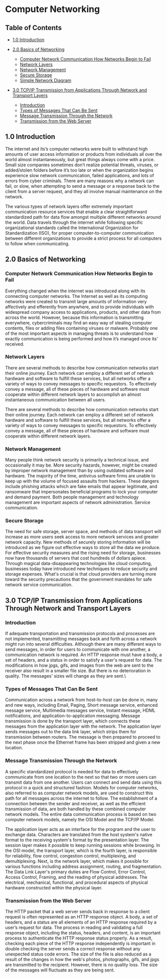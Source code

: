 # Computer Networking

## Table of Contents

   - [1.0 Introduction](#1.0-introduction)
   - [2.0 Basics of Networking](#2.0-Basics-of-Networking)
      - [Computer Network Communication How Networks Begin to Fail](#Computer-Network-Communication-How-Networks-Begin-to-Fail)
      - [Network Layers](#Network-Layers)
      - [Network Management](#Network-Management)
      - [Secure Storage](#Secure-Storage)
      - [Simple Network Diagram](#Simple-Network-Diagram)

   - [3.0 TCP/IP Transmission from Applications Through Network and Transport Layers](#3.0-TCP/IP-Transmission-from-Applications-Through-Network-and-Transport-Layers)
      - [Introduction](#Introduction)
      - [Types of Messages That Can Be Sent](#Types-of-Messages-That-Can-Be-Sent)
      - [Message Transmission Through the Network](#Message-Transmission-Through-the-Network)
      - [Transmission from the Web Server](#Transmission-from-the-Web-Server)
      
## 1.0 Introduction
The internet and its’s computer networks were built to withstand high amounts of user access information or products from individuals all over the world almost instantaneously, but great things always come with a price. Small size companies sometimes don’t realize potential threats, viruses, or added/stolen folders before it’s too late or when the organization begins experience slow network communication, failed applications, and lots of errors from cyber criminals. There are many reasons why a network can fail, or slow, when attempting to send a message or a response back to the client from a server request, and they all involve manual maintenance on the network.

The various types of network layers offer extremely important communication resource services that enable a clear straightforward standardized path for data flow amongst multiple different networks around the world. Data travels through the internet while following specific organizational standards called the International Organization for Standardization (ISO), for proper computer-to-computer communication between different organizations to provide a strict process for all computers to follow when communicating.

## 2.0 Basics of Networking
### Computer Network Communication How Networks Begin to Fail
Everything changed when the internet was introduced along with its connecting computer networks. The  Internet as well as its computing networks were created to transmit large amounts of information very affectively and efferently from anywhere, and to provide individuals with widespread company access to applications, products, and other data from across the world. However, because this information is transmitting everywhere, cybercriminals may find an easy way of stealing computer contents, files or adding files containing viruses or malware.  Probably one of the most important aspects in managing threats is to understand how exactly communication is being performed and how it’s managed once its' received.

### Network Layers
There are several methods to describe how communication networks start their online journey. Each network can employ a different set of network hardware and software to fulfill these services, but all networks offer a variety of ways to convey messages to specific requestors. To effectively convey a message, all of these pieces of hardware and software must cooperate within different network layers to accomplish an almost instantaneous communication between all users.

There are several methods to describe how communication networks start their online journey. Each network can employ a different set of network hardware and software to fulfill these services, but all networks offer a variety of ways to convey messages to specific requestors. To effectively convey a message, all of these pieces of hardware and software must cooperate within different network layers.

### Network Management
Many people think network security is primarily a technical issue, and occasionally it may be. More security hazards, however, might be created by improper network management than by using outdated software and hardware. The majority of the time, antivirus software firms are unable to keep up with the volume of focused assaults from hackers. These dangers include phishing attacks which are fake emails that appear legitimate, and ransomware that impersonates beneficial programs to lock your computer and demand payment. Both people management and technology management are important aspects of network administration. Service communication.

### Secure Storage
The need for safe storage, server space, and methods of data transport will increase as more users seek access to more network services and greater network capacity. New methods of securely storing information will be introduced as we figure out effective ways to store all the data we produce. For effective security measures and the rising need for storage, businesses now have thousands of servers that cost hundreds of dollars apiece. Through magical data-disappearing technologies like cloud computing, businesses today have introduced new techniques to reduce security and storage expenses. What's crucial is that cloud providers are turning more toward the security precautions that the government mandates for safe network service communication.

## 3.0 TCP/IP Transmission from Applications Through Network and Transport Layers
### Introduction
If adequate transportation and transmission protocols and processes are not implemented, transmitting messages back and forth across a network might run into several difficulties. Although there are many different ways to send messages, in order for users to communicate with one another, a communication network is required. An HTTP response must have a body, a set of headers, and a status in order to satisfy a user's request for data. The modifications in how jpgs, gifs, and images from the web are sent to the receiver also result in a smaller file size. But there is no deterioration in quality. The messages' sizes will change as they are sent.\

### Types of Messages That Can Be Sent
Communication across a network from host-to-host can be done in, many and new ways, including Email, Paging, Short message service, enhanced message service, Multimedia messages service, Instant message, HDML notifications, and application-to-application messaging. Message transmission is done by the transport layer, which connects these messages from the application layer with the network. The application layer sends messages out to the data link layer, which strips them for transmission between routers. The message is then prepared to proceed to the next phase once the Ethernet frame has been stripped and given a new location.

### Message Transmission Through the Network
A specific standardized protocol is needed for data to effectively communicate from one location to the next so that two or more users can transmit data from one another. Users can connect and send data using this protocol in a quick and structured fashion. Models for computer networks, also referred to as computer network models, are used to construct this path for all messages across the internet to follow. The establishment of a connection between the sender and receiver, as well as the efficient transmission of data, are both handled by these combined computer network models. The entire data communication process is based on two computer network models, namely the OSI Model and the TCP/IP Model.
   
The application layer acts as an interface for the program and the user to exchange data. Characters are translated from the host system's native format to the receiving system's format by the presentation layer. The session layer makes it possible to keep running sessions while browsing. In the OSI model, the transport layer, which is the fourth layer, is responsible for reliability, flow control, congestion control, multiplexing, and demultiplexing. Next, is the network layer, which makes it possible for various functions including address assignment, routing, and fragmentation. The Data Link Layer's primary duties are Flow Control, Error Control, Access Control, Framing, and the reading of physical addresses. The electrical, mechanical, functional, and procedural aspects of physical hardware constructed within the physical layer.

### Transmission from the Web Server
The HTTP packet that a web server sends back in response to a client request is often represented as an HTTP response object. A body, a set of headers, and a status are all elements of an HTTP response required by a user’s request for data. The process in reading and validating a full response object, including the status, headers, and content, is an important process to authenticate the HTTP response status properly. As a result, checking each piece of the HTTP response independently is important in double checking the server sends a correct response without any unexpected status code errors. The size of the file is also reduced as a result of the changes in how the web's photos, photographs, gifs, and jpgs are transmitted to the recipient. However, there is no quality loss. The size of the messages will fluctuate as they are being sent.
